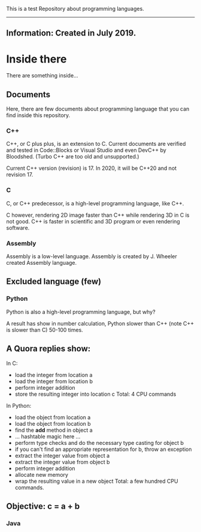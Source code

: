 This is a test Repository about programming languages.

-----------------------------------------------------------
Information:
Created in July 2019.
-----------------------------------------------------------
# Inside there
There are something inside...
## Documents
Here, there are few documents about programming language that you can find inside this repository.
### C++
C++, or C plus plus, is an extension to C. Current documents are verified and tested in Code::Blocks or Visual Studio and even DevC++ by Bloodshed. (Turbo C++ are too old and unsupported.)

Current C++ version (revision) is 17. In 2020, it will be C++20 and not revision 17.
### C
C, or C++ predecessor, is a high-level programming language, like C++.

C however, rendering 2D image faster than C++ while rendering 3D in C is not good. C++ is faster in scientific and 3D program or even rendering software.
### Assembly
Assembly is a low-level language. Assembly is created by J. Wheeler created Assembly language.
## Excluded language (few)
### Python
Python is also a high-level programming language, but why?

A result has show in number calculation, Python slower than C++ (note C++ is slower than C) 50-100 times.

A Quora replies show:
---------------------------------------------
In C:
- load the integer from location a
- load the integer from location b
- perform integer addition
- store the resulting integer into location c
Total: 4 CPU commands
 
In Python:
- load the object from location a
- load the object from location b
- find the __add__ method in object a
- ... hashtable magic here ...
- perform type checks and do the necessary type casting for object b
- if you can't find an appropriate representation for b, throw an exception
- extract the integer value from object a
- extract the integer value from object b
- perform integer addition
- allocate new memory
- wrap the resulting value in a new object
Total: a few hundred CPU commands.

Objective: c = a + b
----------------------------------------

### Java
